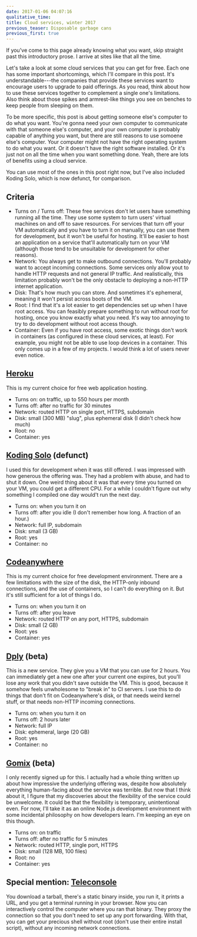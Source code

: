 ```yaml
---
date: 2017-01-06 04:07:16
qualitative_time: 
title: Cloud services, winter 2017
previous_teaser: Disposable garbage cans
previous_first: true
---
```

If you've come to this page already knowing what you want, skip straight past this introductory prose.
I arrive at sites like that all the time.

Let's take a look at some cloud services that you can get for free.
Each one has some important shortcomings, which I'll compare in this post.
It's understandable---the companies that provide these services want to encourage users to upgrade to paid offerings.
As you read, think about how to use these services together to complement a single one's limitations.
Also think about those spikes and armrest-like things you see on benches to keep people from sleeping on them.

To be more specific, this post is about getting someone else's computer to do what you want.
You're gonna need your own computer to communicate with that someone else's computer, and your own computer is probably capable of anything you want, but there are still reasons to use somoene else's computer.
Your computer might not have the right operating system to do what you want.
Or it doesn't have the right software installed.
Or it's just not on all the time when you want something done.
Yeah, there are lots of benefits using a cloud service.

You can use most of the ones in this post right now, but I've also included Koding Solo, which is now defunct, for comparison.

## Criteria

* Turns on / Turns off:
These free services don't let users have something running all the time.
They use some system to turn users' virtual machines on and off to save resources.
For services that turn off your VM automatically and you have to turn it on manually, you can use them for development, but it won't be useful for hosting.
It'll be easier to host an application on a service that'll automatically turn on your VM (although those tend to be unsuitable for development for other reasons).
* Network:
You always get to make outbound connections.
You'll probably want to accept incoming connections.
Some services only allow yout to handle HTTP requests and not general IP traffic.
And realistically, this limitation probably won't be the only obstacle to deploying a non-HTTP internet application.
* Disk:
That's how much you can store.
And sometimes it's ephemeral, meaning it won't persist across boots of the VM.
* Root:
I find that it's a lot easier to get dependencies set up when I have root access.
You can feasibly prepare something to run without root for hosting, once you know exactly what you need.
It's way too annoying to try to do development without root access though.
* Container:
Even if you have root access, some exotic things don't work in containers (as configured in these cloud services, at least).
For example, you might not be able to use loop devices in a container.
This only comes up in a few of my projects.
I would think a lot of users never even notice.

## [Heroku](https://www.heroku.com/pricing)
This is my current choice for free web application hosting.

* Turns on: on traffic, up to 550 hours per month
* Turns off: after no traffic for 30 minutes
* Network: routed HTTP on single port, HTTPS, subdomain
* Disk: small (300 MB) "slug", plus ephemeral disk (I didn't check how much)
* Root: no
* Container: yes

## [Koding Solo](https://www.koding.com/blog/2016/03/goodbye-koding-solo-welcome-koding-for-teams/) (defunct)
I used this for development when it was still offered.
I was impressed with how generous the offering was.
They had a problem with abuse, and had to shut it down.
One weird thing about it was that every time you turned on your VM, you could get a different CPU.
For a while I couldn't figure out why something I compiled one day would't run the next day.

* Turns on: when you turn it on
* Turns off: after you idle (I don't remember how long. A fraction of an hour.)
* Network: full IP, subdomain
* Disk: small (3 GB)
* Root: yes
* Container: no

## [Codeanywhere](https://codeanywhere.com/pricing)
This is my current choice for free development environment.
There are a few limitations with the size of the disk, the HTTP-only inbound connections, and the use of containers, so I can't do everything on it.
But it's still sufficient for a lot of things I do.

* Turns on: when you turn it on
* Turns off: after you leave
* Network: routed HTTP on any port, HTTPS, subdomain
* Disk: small (2 GB)
* Root: yes
* Container: yes

## [Dply](https://dply.co/how) (beta)
This is a new service.
They give you a VM that you can use for 2 hours.
You can immediately get a new one after your current one expires, but you'll lose any work that you didn't save outside the VM.
This is good, because it somehow feels unwholesome to "break in" to CI servers.
I use this to do things that don't fit on Codeanywhere's disk, or that needs weird kernel stuff, or that needs non-HTTP incoming connections.

* Turns on: when you turn it on
* Turns off: 2 hours later
* Network: full IP
* Disk: ephemeral, large (20 GB)
* Root: yes
* Container: no

## [Gomix](https://gomix.com/help/faqs/) (beta)
I only recently signed up for this.
I actually had a whole thing written up about how impressive the underlying offering was, despite how absolutely everything human-facing about the service was terrible.
But now that I think about it, I figure that my discoveries about the flexibility of the service could be unwelcome.
It could be that the flexibility is temporary, unintentional even.
For now, I'll take it as an online Node.js development environment with some incidental philosophy on how developers learn.
I'm keeping an eye on this though.

* Turns on: on traffic
* Turns off: after no traffic for 5 minutes
* Network: routed HTTP, single port, HTTPS
* Disk: small (128 MB, 100 files)
* Root: no
* Container: yes

## Special mention: [Teleconsole](https://www.teleconsole.com/)
You download a tarball, there's a static binary inside, you run it, it prints a URL, and you get a terminal running in your browser.
Now you can interactively control the computer where you ran that binary.
They proxy the connection so that you don't need to set up any port forwarding.
With that, you can get your precious shell without root (don't use their entire install script), without any incoming network connections.

